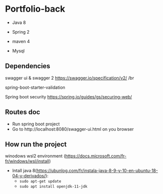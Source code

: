 # Portfolio-back

- Java 8

- Spring 2

- maven 4

- Mysql

## Dependencies

swagger ui & swagger 2 
https://swagger.io/specification/v2/ /br

spring-boot-starter-validation


Spring boot security
https://spring.io/guides/gs/securing-web/



## Routes doc
- Run spring boot project
- Go to http://localhost:8080/swagger-ui.html on you browser

## How run the project

winodows wsl2 environment (https://docs.microsoft.com/fr-fr/windows/wsl/install)

- Intall java 8(https://ubunlog.com/fr/instala-java-8-9-y-10-en-ubuntu-18-04-y-derivados/):
    - `sudo apt-get update`
    - `sudo apt install openjdk-11-jdk`



